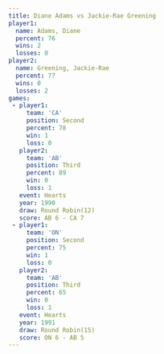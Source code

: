 ```yaml
---
title: Diane Adams vs Jackie-Rae Greening
player1:                    
  name: Adams, Diane        
  percent: 76               
  wins: 2                   
  losses: 0                 
player2:                    
  name: Greening, Jackie-Rae
  percent: 77               
  wins: 0                   
  losses: 2                 
games:
 - player1:          
     team: 'CA'      
     position: Second
     percent: 78     
     win: 1          
     loss: 0         
   player2:         
     team: 'AB'     
     position: Third
     percent: 89    
     win: 0         
     loss: 1        
   event: Hearts        
   year: 1990           
   draw: Round Robin(12)
   score: AB 6 - CA 7   
 - player1:          
     team: 'ON'      
     position: Second
     percent: 75     
     win: 1          
     loss: 0         
   player2:         
     team: 'AB'     
     position: Third
     percent: 65    
     win: 0         
     loss: 1        
   event: Hearts        
   year: 1991           
   draw: Round Robin(15)
   score: ON 6 - AB 5   
---
```

